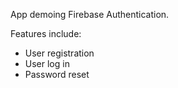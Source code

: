 App demoing Firebase Authentication. 

Features include:
- User registration
- User log in
- Password reset 
